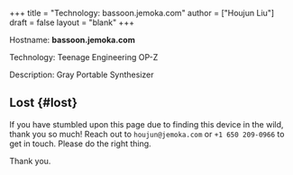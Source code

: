 +++
title = "Technology: bassoon.jemoka.com"
author = ["Houjun Liu"]
draft = false
layout = "blank"
+++

Hostname: **bassoon.jemoka.com**

Technology: Teenage Engineering OP-Z

Description: Gray Portable Synthesizer


## Lost {#lost}

If you have stumbled upon this page due to finding this device in the wild, thank you so much! Reach out to `houjun@jemoka.com` or `+1 650 209-0966` to get in touch. Please do the right thing.

Thank you.
